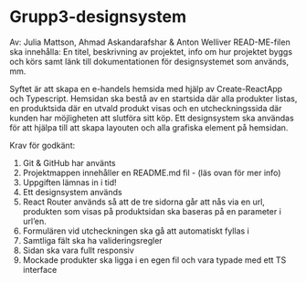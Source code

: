 # Grupp3-designsystem
Av: Julia Mattson, Ahmad Askandarafshar & Anton Welliver
READ-ME-filen ska innehålla:
En titel, beskrivning av projektet, info om hur projektet byggs och körs samt länk till
dokumentationen för designsystemet som används, mm.

Syftet är att skapa en e-handels hemsida med hjälp av Create-ReactApp och Typescript. Hemsidan ska bestå av en startsida där alla produkter listas, en produktsida där en utvald produkt visas och en utcheckningssida där kunden har möjligheten att slutföra sitt köp. Ett designsystem ska användas för att hjälpa till att skapa layouten och alla grafiska element på hemsidan.

Krav för godkänt:
1. Git & GitHub har använts
2. Projektmappen innehåller en README.md fil - (läs ovan för mer info)
3. Uppgiften lämnas in i tid!
4. Ett designsystem används
5. React Router används så att de tre sidorna går att nås via en url, produkten som visas
på produktsidan ska baseras på en parameter i url’en.
6. Formulären vid utcheckningen ska gå att automatiskt fyllas i
7. Samtliga fält ska ha valideringsregler
8. Sidan ska vara fullt responsiv
9. Mockade produkter ska ligga i en egen fil och vara typade med ett TS interface

